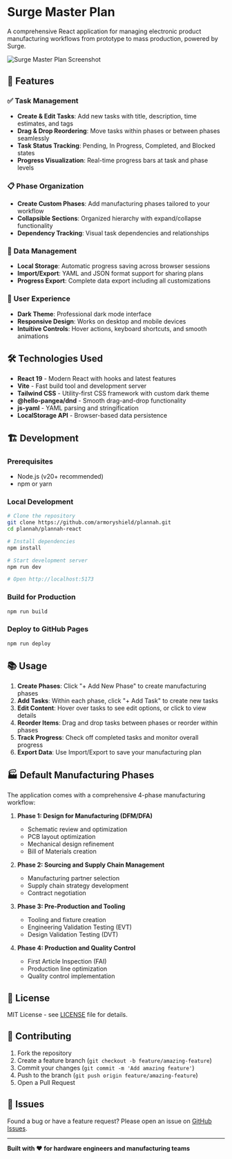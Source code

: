# Surge Master Plan

A comprehensive React application for managing electronic product manufacturing workflows from prototype to mass production, powered by Surge.

![Surge Master Plan Screenshot](https://via.placeholder.com/800x400/1f2937/ffffff?text=Surge+Master+Plan)

## 🚀 Features

### ✅ **Task Management**
- **Create & Edit Tasks**: Add new tasks with title, description, time estimates, and tags
- **Drag & Drop Reordering**: Move tasks within phases or between phases seamlessly
- **Task Status Tracking**: Pending, In Progress, Completed, and Blocked states
- **Progress Visualization**: Real-time progress bars at task and phase levels

### 📋 **Phase Organization**
- **Create Custom Phases**: Add manufacturing phases tailored to your workflow
- **Collapsible Sections**: Organized hierarchy with expand/collapse functionality
- **Dependency Tracking**: Visual task dependencies and relationships

### 💾 **Data Management**
- **Local Storage**: Automatic progress saving across browser sessions
- **Import/Export**: YAML and JSON format support for sharing plans
- **Progress Export**: Complete data export including all customizations

### 🎨 **User Experience**
- **Dark Theme**: Professional dark mode interface
- **Responsive Design**: Works on desktop and mobile devices
- **Intuitive Controls**: Hover actions, keyboard shortcuts, and smooth animations

## 🛠 Technologies Used

- **React 19** - Modern React with hooks and latest features
- **Vite** - Fast build tool and development server
- **Tailwind CSS** - Utility-first CSS framework with custom dark theme
- **@hello-pangea/dnd** - Smooth drag-and-drop functionality
- **js-yaml** - YAML parsing and stringification
- **LocalStorage API** - Browser-based data persistence

## 🏗 Development

### Prerequisites
- Node.js (v20+ recommended)
- npm or yarn

### Local Development
```bash
# Clone the repository
git clone https://github.com/armoryshield/plannah.git
cd plannah/plannah-react

# Install dependencies
npm install

# Start development server
npm run dev

# Open http://localhost:5173
```

### Build for Production
```bash
npm run build
```

### Deploy to GitHub Pages
```bash
npm run deploy
```

## 📚 Usage

1. **Create Phases**: Click "+ Add New Phase" to create manufacturing phases
2. **Add Tasks**: Within each phase, click "+ Add Task" to create new tasks
3. **Edit Content**: Hover over tasks to see edit options, or click to view details
4. **Reorder Items**: Drag and drop tasks between phases or reorder within phases
5. **Track Progress**: Check off completed tasks and monitor overall progress
6. **Export Data**: Use Import/Export to save your manufacturing plan

## 🏭 Default Manufacturing Phases

The application comes with a comprehensive 4-phase manufacturing workflow:

1. **Phase 1: Design for Manufacturing (DFM/DFA)**
   - Schematic review and optimization
   - PCB layout optimization
   - Mechanical design refinement
   - Bill of Materials creation

2. **Phase 2: Sourcing and Supply Chain Management**
   - Manufacturing partner selection
   - Supply chain strategy development
   - Contract negotiation

3. **Phase 3: Pre-Production and Tooling**
   - Tooling and fixture creation
   - Engineering Validation Testing (EVT)
   - Design Validation Testing (DVT)

4. **Phase 4: Production and Quality Control**
   - First Article Inspection (FAI)
   - Production line optimization
   - Quality control implementation

## 📄 License

MIT License - see [LICENSE](LICENSE) file for details.

## 🤝 Contributing

1. Fork the repository
2. Create a feature branch (`git checkout -b feature/amazing-feature`)
3. Commit your changes (`git commit -m 'Add amazing feature'`)
4. Push to the branch (`git push origin feature/amazing-feature`)
5. Open a Pull Request

## 🐛 Issues

Found a bug or have a feature request? Please open an issue on [GitHub Issues](https://github.com/armoryshield/plannah/issues).

---

**Built with ❤️ for hardware engineers and manufacturing teams**
